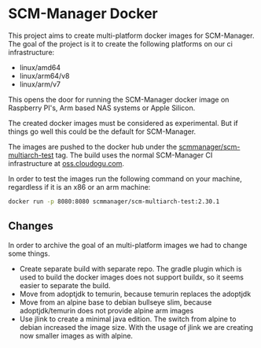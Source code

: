 # SCM-Manager Docker

This project aims to create multi-platform docker images for SCM-Manager.
The goal of the project is it to create the following platforms on our ci infrastructure:

* linux/amd64
* linux/arm64/v8
* linux/arm/v7

This opens the door for running the SCM-Manager docker image on Raspberry PI's, Arm based NAS systems or Apple Silicon.

The created docker images must be considered as experimental.
But if things go well this could be the default for SCM-Manager.

The images are pushed to the docker hub under the [scmmanager/scm-multiarch-test](https://hub.docker.com/r/scmmanager/scm-multiarch-test) tag.
The build uses the normal SCM-Manager CI infrastructure at [oss.cloudogu.com](https://oss.cloudogu.com/jenkins/job/scm-manager-github/job/docker/job/main).

In order to test the images run the following command on your machine, 
regardless if it is an x86 or an arm machine:

```bash
docker run -p 8080:8080 scmmanager/scm-multiarch-test:2.30.1
```

## Changes

In order to archive the goal of an multi-platform images we had to change some things.

* Create separate build with separate repo. The gradle plugin which is used to build the docker images does not support buildx, so it seems easier to separate the build.
* Move from adoptjdk to temurin, because temurin replaces the adoptjdk
* Move from an alpine base to debian bullseye slim, because adoptjdk/temurin does not provide alpine arm images
* Use jlink to create a minimal java edition. The switch from alpine to debian increased the image size. With the usage of jlink we are creating now smaller images as with alpine.
